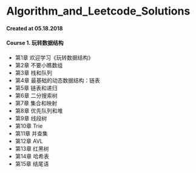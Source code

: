 # Algorithm_and_Leetcode_Solutions


#### Created at 05.18.2018


#### Course 1. 玩转数据结构
-  第1章 欢迎学习《玩转数据结构》
-  第2章 不要小瞧数组
-  第3章 栈和队列
-  第4章 最基础的动态数据结构：链表
-  第5章 链表和递归
-  第6章 二分搜索树
-  第7章 集合和映射
-  第8章 优先队列和堆
-  第9章 线段树
-  第10章 Trie
-  第11章 并查集
-  第12章 AVL
-  第13章 红黑树
-  第14章 哈希表
-  第15章 结尾语

